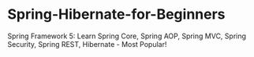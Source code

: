 # Spring-Hibernate-for-Beginners
Spring Framework 5: Learn Spring Core, Spring AOP, Spring MVC, Spring Security, Spring REST, Hibernate - Most Popular!

